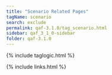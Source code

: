 ```yaml
---
title: "Scenario Related Pages"
tagName: scenario
search: exclude
permalink: qaf-3.1.0/tag_scenario.html
sidebar: qaf_3_1_0-sidebar
folder: qaf-3.1.0
---
```

{% include taglogic.html %}

{% include links.html %}
